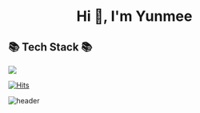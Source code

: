 

<h1 align="center">Hi 👋, I'm Yunmee</h1>
<h2 align="left">📚 Tech Stack 📚</h2>
<p align="left"> <img src="https://img.shields.io/badge/JavaScript-orange?style=flat-square&logo=JavaScript&logoColor=white"/> </p>

[![Hits](https://hits.seeyoufarm.com/api/count/incr/badge.svg?url=https%3A%2F%2Fgithub.com%2FKIMYUNMEE&count_bg=%23D1ACE7&title_bg=%23C67AF7&icon=&icon_color=%23E7E7E7&title=hits&edge_flat=false)](https://hits.seeyoufarm.com)

![header](https://capsule-render.vercel.app/api?type=wave&color=auto&height=300&section=header&text=capsule%20render&fontSize=90)

